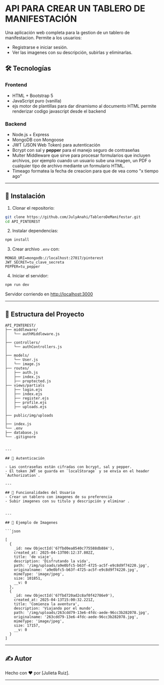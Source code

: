 # API PARA CREAR UN TABLERO DE MANIFESTACIÓN

Una aplicación web completa para la gestion de un tablero de manifestacion. Permite a los usuarios:

- Registrarse e iniciar sesión.
- Ver las imagenes con su descripción, subirlas y eliminarlas.


## 🛠️ Tecnologías

### Frontend

- HTML + Bootstrap 5
- JavaScript puro (vanilla)
- ejs motor de plantillas para dar dinamismo al documento HTML permite renderizar codigo javascript desde el backend

### Backend
- Node.js + Express
- MongoDB con Mongoose
- JWT (JSON Web Token) para autenticación
- Bcrypt con sal y **pepper** para el manejo seguro de contraseñas
- Multer Middleware que sirve para procesar formularios que incluyen archivos, por ejemplo cuando un usuario sube una imagen, un  PDF o cualquier tipo de archivo mediante un formulario HTML.
- Timeago formatea la fecha de creacion para que de vea como "x tiempo ago"
---

## 🚀 Instalación

1. Clonar el repositorio:

```bash
git clone https://github.com/JulyAnahi/TableroDeManifestar.git
cd API_PINTEREST
```

2. Instalar dependencias:

```bash
npm install
```

3. Crear archivo `.env` con:

```env
MONGO_URI=mongodb://localhost:27017/pinterest
JWT_SECRET=tu_clave_secreta
PEPPER=tu_pepper
```

4. Iniciar el servidor:

```bash
npm run dev
```

Servidor corriendo en [http://localhost:3000](http://localhost:3000)

---

## 📁 Estructura del Proyecto

```
API_PINTEREST/
├── middleware/
│   └── authMiddleware.js
│   
├── controllers/
│   └── authControllers.js
│   
├── models/
│   └── User.js
│   └── image.js
├── routes/
│   ├── auth.js
│   ├── index.js
│   ├── proptected.js
├── views/partials
│   ├── login.ejs
│   ├── index.ejs
│   ├── register.ejs
│   ├── profile.ejs
│   ├── uploads.ejs
│   
├── public/img/uploads
│     
├── index.js
└── .env
├── database.js
└── .gitignore


---

## 🔐 Autenticación

- Las contraseñas están cifradas con bcrypt, sal y pepper.
- El token JWT se guarda en `localStorage` y se envía en el header `Authorization`.

---

## 🧠 Funcionalidades del Usuario
- Crear un tablero con imagenes de su preferencia
- Subir imagenes con su titulo y descripción y eliminar .


---

## 📸 Ejemplo de Imagenes

```json

[
  {
    _id: new ObjectId('67fbd0ea8540c775588db884'),
    created_at: 2025-04-13T00:12:37.802Z,
    title: 'de viaje',
    description: 'Disfrutando la vida',
    path: '/img/uploads/a9e0bfc5-b63f-4725-ac5f-e9c8d9f74220.jpg',
    originalname: 'a9e0bfc5-b63f-4725-ac5f-e9c8d9f74220.jpg',
    mimeType: 'image/jpeg',
    size: 101851,
    __v: 0
  },
  {
    _id: new ObjectId('67fbd720ad2c8af0f42786e9'),
    created_at: 2025-04-13T15:00:32.221Z,
    title: 'Comienza la aventura',
    description: 'Viajando por el mundo',
    path: '/img/uploads/263cdd79-13e6-4fdc-aede-96cc3b282078.jpg',
    originalname: '263cdd79-13e6-4fdc-aede-96cc3b282078.jpg',
    mimeType: 'image/jpeg',
    size: 17157,
    __v: 0
  }
]  
```

---

## ✍️ Autor

Hecho con ❤️ por [Julieta Ruiz].

---



